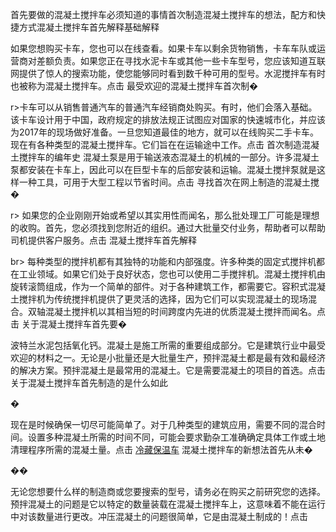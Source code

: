 首先要做的混凝土搅拌车必须知道的事情首次制造混凝土搅拌车的想法，配方和快捷方式混凝土搅拌车首先解释基础解释

如果您想购买卡车，您也可以在线查看。如果卡车以剩余货物销售，卡车车队或运营商对差额负责。如果您正在寻找水泥卡车或其他一些卡车型号，您应该知道互联网提供了惊人的搜索功能，使您能够同时看到数千种可用的型号。水泥搅拌车有时也被称为混凝土搅拌车。点击
最受欢迎的混凝土搅拌车首次制�

r\>卡车可以从销售普通汽车的普通汽车经销商处购买。有时，他们会落入基础。该卡车设计用于中国，政府规定的排放法规正试图应对国家的快速城市化，并应该为2017年的现场做好准备。一旦您知道最佳的地方，就可以在线购买二手卡车。现在有各种类型的混凝土搅拌车。它们旨在在运输途中工作。点击
首次制造混凝土搅拌车的编年史
混凝土泵是用于输送液态混凝土的机械的一部分。许多混凝土泵都安装在卡车上，因此可以在巨型卡车的后部安装和运输。混凝土搅拌泵就是这样一种工具，可用于大型工程以节省时间。点击
寻找首次在网上制造的混凝土搅�

r\>
如果您的企业刚刚开始或希望以其实用性而闻名，那么批处理工厂可能是理想的收购。首先，您必须找到您附近的组织。通过大批量交付业务，帮助者可以帮助司机提供客户服务。点击
混凝土搅拌车首先解释

br\>
每种类型的搅拌机都有其独特的功能和内部强度。许多种类的固定式搅拌机都在工业领域。如果它们处于良好状态，您也可以使用二手搅拌机。混凝土搅拌机由旋转滚筒组成，作为一个简单的部件。对于各种建筑工作，都需要它。容积式混凝土搅拌机为传统搅拌机提供了更灵活的选择，因为它们可以实现混凝土的现场混合。双轴混凝土搅拌机以其相当短的时间跨度内先进的优质混凝土搅拌而闻名。点击
关于混凝土搅拌车首先要�



波特兰水泥包括氧化钙。混凝土是施工所需的重要组成部分。它是建筑行业中最受欢迎的材料之一。无论是小批量还是大批量生产，预拌混凝土都是最有效和最经济的解决方案。预拌混凝土是最常用的混凝土。它是需要混凝土的项目的首选。点击
关于混凝土搅拌车首先制造的是什么如此

�

现在是时候确保一切尽可能简单了。对于几种类型的建筑应用，需要不同的混合时间。设置多种混凝土所需的时间不同，可能会要求勤杂工准确确定具体工作或土地清理程序所需的混凝土量。点击
[冷藏保温车](http://www.clyfc.com/show-21-126-1.html)
混凝土搅拌车的新想法首先从未�

��

无论您想要什么样的制造商或您要搜索的型号，请务必在购买之前研究您的选择。预拌混凝土的问题是它以特定的数量装载在混凝土搅拌车上，这意味着不能在运行中对该数量进行更改。冲压混凝土的问题很简单，它是由混凝土制成的！点击